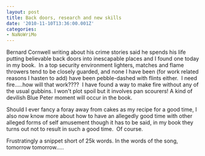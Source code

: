 ```yaml
---
layout: post
title: Back doors, research and new skills
date: '2010-11-10T13:36:00.001Z'
categories:
- NaNoWriMo
---
```


Bernard Cornwell writing about his crime stories said he spends his life putting believable back doors into inescapable places and I found one today in my book.  In a top security environment lighters, matches and flame throwers tend to be closely guarded, and none I have been (for work related reasons I hasten to add) have been pebble-dashed with flints either.  I need fire.....how will that work????  I have found a way to make fire without any of the usual gubbins. I won't plot spoil but it involves pan scourers! A kind of devilish Blue Peter moment will occur in the book.

Should I ever fancy a foray away from cakes as my recipe for a good time, I also now know more about how to have an allegedly good time with other alleged forms of self amusement though it has to be said, in my book they turns out not to result in such a good time.  Of course.

Frustratingly a snippet short of 25k words. In the words of the song, tomorrow tomorrow.....
